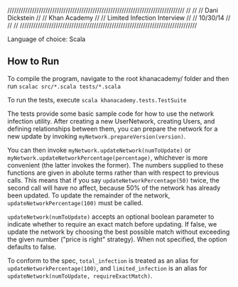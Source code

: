 ///////////////////////////////////////////////////////////////////////////////
//                                                                           //
//  Dani Dickstein                                                           //
//  Khan Academy                                                             //
//  Limited Infection Interview                                              //
//  10/30/14                                                                 //
//                                                                           //
///////////////////////////////////////////////////////////////////////////////

Language of choice: Scala

How to Run
----------
  To compile the program, navigate to the root khanacademy/ folder and then run
    `scalac src/*.scala tests/*.scala`

  To run the tests, execute `scala khanacademy.tests.TestSuite`

  The tests provide some basic sample code for how to use the network infection
  utility.  After creating a new UserNetwork, creating Users, and defining
  relationships between them, you can prepare the network for a new update
  by invoking `myNetwork.prepareVersion(version)`.

  You can then invoke `myNetwork.updateNetwork(numToUpdate)` or 
  `myNetwork.updateNetworkPercentage(percentage)`, whichever is more
  convenient (the latter invokes the former).  The numbers supplied to these
  functions are given in abolute terms rather than with respect to previous
  calls.  This means that if you say `updateNetworkPercentage(50)` twice, the
  second call will have no affect, because 50% of the network has already been
  updated.  To update the remainder of the network,
  `updateNetworkPercentage(100)` must be called.

  `updateNetwork(numToUpdate)` accepts an optional boolean parameter to
  indicate whether to require an exact match before updating.  If false, we
  update the network by choosing the best possible match without exceeding the
  given number ("price is right" strategy).  When not specified, the option
  defaults to false.

  To conform to the spec, `total_infection` is treated as an alias
  for `updateNetworkPercentage(100)`, and `limited_infection` is an alias for
  `updateNetwork(numToUpdate, requireExactMatch)`.

